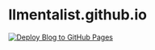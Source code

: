 # llmentalist.github.io

[![Deploy Blog to GitHub Pages](https://github.com/llmentalist/llmentalist.github.io/actions/workflows/npm-publish-github-packages.yml/badge.svg)](https://github.com/llmentalist/llmentalist.github.io/actions/workflows/npm-publish-github-packages.yml)

